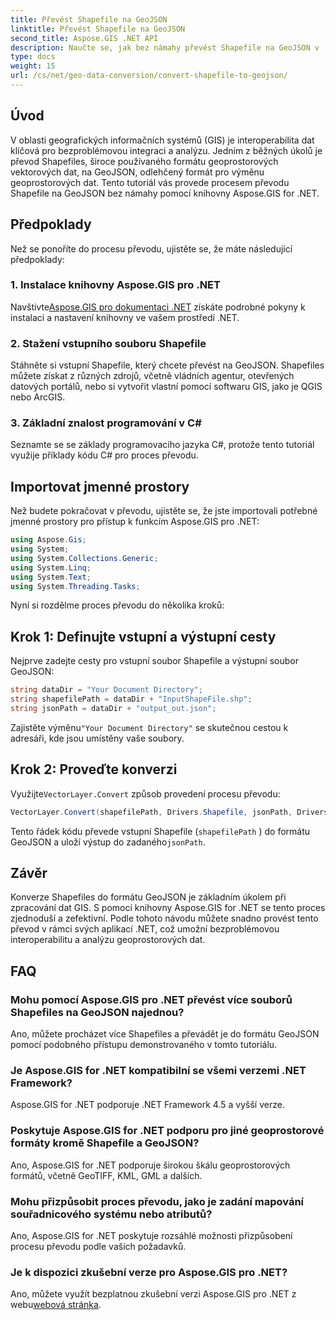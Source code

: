 ```yaml
---
title: Převést Shapefile na GeoJSON
linktitle: Převést Shapefile na GeoJSON
second_title: Aspose.GIS .NET API
description: Naučte se, jak bez námahy převést Shapefile na GeoJSON v .NET pomocí Aspose.GIS. Postupujte podle našeho podrobného průvodce pro bezproblémovou interoperabilitu dat.
type: docs
weight: 15
url: /cs/net/geo-data-conversion/convert-shapefile-to-geojson/
---
```

## Úvod
V oblasti geografických informačních systémů (GIS) je interoperabilita dat klíčová pro bezproblémovou integraci a analýzu. Jedním z běžných úkolů je převod Shapefiles, široce používaného formátu geoprostorových vektorových dat, na GeoJSON, odlehčený formát pro výměnu geoprostorových dat. Tento tutoriál vás provede procesem převodu Shapefile na GeoJSON bez námahy pomocí knihovny Aspose.GIS for .NET.
## Předpoklady
Než se ponoříte do procesu převodu, ujistěte se, že máte následující předpoklady:
### 1. Instalace knihovny Aspose.GIS pro .NET
 Navštivte[Aspose.GIS pro dokumentaci .NET](https://reference.aspose.com/gis/net/) získáte podrobné pokyny k instalaci a nastavení knihovny ve vašem prostředí .NET.
### 2. Stažení vstupního souboru Shapefile
Stáhněte si vstupní Shapefile, který chcete převést na GeoJSON. Shapefiles můžete získat z různých zdrojů, včetně vládních agentur, otevřených datových portálů, nebo si vytvořit vlastní pomocí softwaru GIS, jako je QGIS nebo ArcGIS.
### 3. Základní znalost programování v C#
Seznamte se se základy programovacího jazyka C#, protože tento tutoriál využije příklady kódu C# pro proces převodu.

## Importovat jmenné prostory
Než budete pokračovat v převodu, ujistěte se, že jste importovali potřebné jmenné prostory pro přístup k funkcím Aspose.GIS pro .NET:
```csharp
using Aspose.Gis;
using System;
using System.Collections.Generic;
using System.Linq;
using System.Text;
using System.Threading.Tasks;
```

Nyní si rozdělme proces převodu do několika kroků:
## Krok 1: Definujte vstupní a výstupní cesty
Nejprve zadejte cesty pro vstupní soubor Shapefile a výstupní soubor GeoJSON:
```csharp
string dataDir = "Your Document Directory";
string shapefilePath = dataDir + "InputShapeFile.shp";
string jsonPath = dataDir + "output_out.json";
```
 Zajistěte výměnu`"Your Document Directory"` se skutečnou cestou k adresáři, kde jsou umístěny vaše soubory.
## Krok 2: Proveďte konverzi
 Využijte`VectorLayer.Convert` způsob provedení procesu převodu:
```csharp
VectorLayer.Convert(shapefilePath, Drivers.Shapefile, jsonPath, Drivers.GeoJson);
```
Tento řádek kódu převede vstupní Shapefile (`shapefilePath` ) do formátu GeoJSON a uloží výstup do zadaného`jsonPath`.

## Závěr
Konverze Shapefiles do formátu GeoJSON je základním úkolem při zpracování dat GIS. S pomocí knihovny Aspose.GIS for .NET se tento proces zjednoduší a zefektivní. Podle tohoto návodu můžete snadno provést tento převod v rámci svých aplikací .NET, což umožní bezproblémovou interoperabilitu a analýzu geoprostorových dat.
## FAQ
### Mohu pomocí Aspose.GIS pro .NET převést více souborů Shapefiles na GeoJSON najednou?
Ano, můžete procházet více Shapefiles a převádět je do formátu GeoJSON pomocí podobného přístupu demonstrovaného v tomto tutoriálu.
### Je Aspose.GIS for .NET kompatibilní se všemi verzemi .NET Framework?
Aspose.GIS for .NET podporuje .NET Framework 4.5 a vyšší verze.
### Poskytuje Aspose.GIS for .NET podporu pro jiné geoprostorové formáty kromě Shapefile a GeoJSON?
Ano, Aspose.GIS for .NET podporuje širokou škálu geoprostorových formátů, včetně GeoTIFF, KML, GML a dalších.
### Mohu přizpůsobit proces převodu, jako je zadání mapování souřadnicového systému nebo atributů?
Ano, Aspose.GIS for .NET poskytuje rozsáhlé možnosti přizpůsobení procesu převodu podle vašich požadavků.
### Je k dispozici zkušební verze pro Aspose.GIS pro .NET?
 Ano, můžete využít bezplatnou zkušební verzi Aspose.GIS pro .NET z webu[webová stránka](https://releases.aspose.com/).